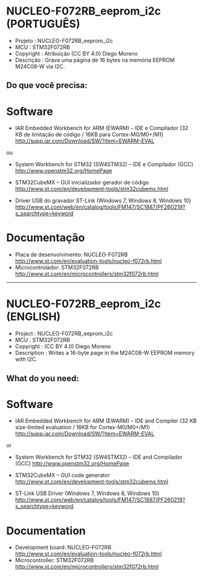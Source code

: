 NUCLEO-F072RB_eeprom_i2c (PORTUGUÊS)
==============
- Projeto    : NUCLEO-F072RB_eeprom_i2c
- MCU        : STM32F072RB
- Copyright  : Atribuição (CC BY 4.0) Diego Moreno
- Descrição  : Grava uma página de 16 bytes na memória EEPROM M24C08-W via I2C.

Do que você precisa:
--------------
# **Software**
- IAR Embedded Workbench for ARM (EWARM) – IDE e Compilador (32 KB de limitação de código / 16KB para Cortex-M0/M0+/M1)
http://supp.iar.com/Download/SW/?item=EWARM-EVAL

ou
- System Workbench for STM32 (SW4STM32) – IDE e Compilador (GCC)
http://www.openstm32.org/HomePage


- STM32CubeMX – GUI inicializador gerador de código
http://www.st.com/en/development-tools/stm32cubemx.html
- Driver USB do gravador ST-Link (Windows 7, Windows 8, Windows 10)
http://www.st.com/web/en/catalog/tools/FM147/SC1887/PF260219?s_searchtype=keyword

# **Documentação**
- Placa de desenvolvimento: NUCLEO-F072RB
http://www.st.com/en/evaluation-tools/nucleo-f072rb.html
- Microcontrolador: STM32F072RB
http://www.st.com/en/microcontrollers/stm32f072rb.html

---------------------------------------------------------------------------------

NUCLEO-F072RB_eeprom_i2c (ENGLISH)
==============
- Project     : NUCLEO-F072RB_eeprom_i2c
- MCU         : STM32F072RB
- Copyright   : (CC BY 4.0) Diego Moreno
- Description : Writes a 16-byte page in the M24C08-W EEPROM memory with I2C.

What do you need:
--------------
# **Software**
- IAR Embedded Workbench for ARM (EWARM) – IDE and Compiler (32 KB size-limited evaluation / 16KB for Cortex-M0/M0+/M1)
http://supp.iar.com/Download/SW/?item=EWARM-EVAL

or
- System Workbench for STM32 (SW4STM32) – IDE and Compilador (GCC)
http://www.openstm32.org/HomePage


- STM32CubeMX – GUI code generator
http://www.st.com/en/development-tools/stm32cubemx.html
- ST-Link USB Driver (Windows 7, Windows 8, Windows 10)
http://www.st.com/web/en/catalog/tools/FM147/SC1887/PF260219?s_searchtype=keyword

# **Documentation**
- Development board: NUCLEO-F072RB
http://www.st.com/en/evaluation-tools/nucleo-f072rb.html
- Microcontroller: STM32F072RB
http://www.st.com/en/microcontrollers/stm32f072rb.html